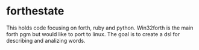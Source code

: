 # forthestate
This holds code focusing on forth, ruby and python.  Win32forth is the main forth pgm but would like to port to linux.
The goal is to create a dsl for describing and analizing words.
